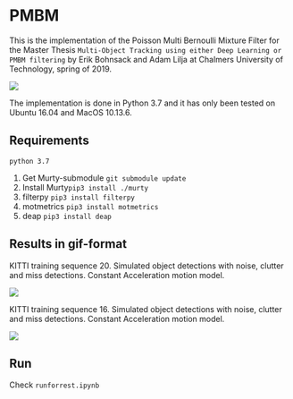 # PMBM 

This is the implementation of the Poisson Multi Bernoulli Mixture Filter
for the Master Thesis `Multi-Object Tracking using either Deep Learning or PMBM filtering` by Erik Bohnsack and Adam Lilja 
at Chalmers University of Technology, spring of 2019.

![](images/track_seq_0020_frame_0105.png)

The implementation is done in Python 3.7 and it has only been tested on Ubuntu 16.04 and MacOS 10.13.6. 

## Requirements

`python 3.7` 

1. Get Murty-submodule `git submodule update`
1. Install Murty`pip3 install ./murty`
1. filterpy `pip3 install filterpy`
1. motmetrics `pip3 install motmetrics`
1. deap `pip3 install deap`  

## Results in gif-format

KITTI training sequence 20. Simulated object detections with noise, clutter and miss detections. 
Constant Acceleration motion model. 

![](images/pmbm-ca-0020.gif)

KITTI training sequence 16. Simulated object detections with noise, clutter and miss detections. 
Constant Acceleration motion model.

![](images/pmbm-ca-0016.gif)

## Run

Check `runforrest.ipynb`
